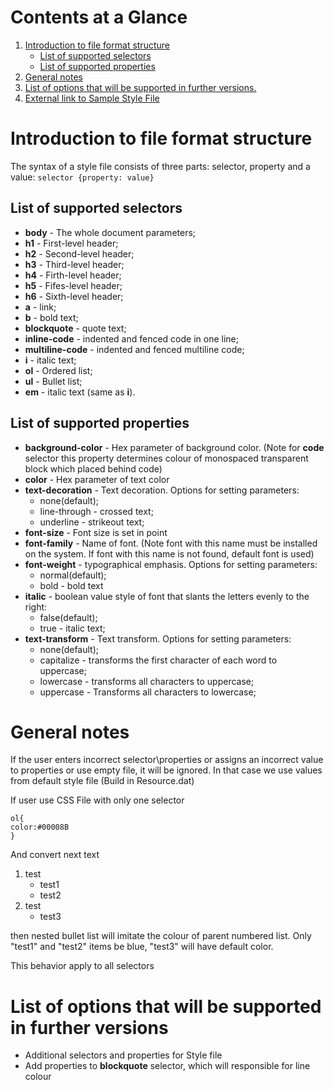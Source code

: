 # Contents at a Glance
1. [Introduction to file format structure](#introduction-to-file-format-structure)
    - [List of supported selectors](#list-of-supported-selectors)
	- [List of supported properties](#list-of-supported-properties)
2. [General notes](#general-notes)
3. [List of options that will be supported in further versions.](#list-of-options-that-will-be-supported-in-further-versions)
4. [External link to Sample Style File](/Style_file_sample.style)

# Introduction to file format structure 
The syntax of a style file consists of three parts: selector, property and a value:
`selector {property: value}`

## List of supported selectors
- **body** - The whole document parameters;
- **h1** - First-level header;
- **h2** - Second-level header;
- **h3** - Third-level header;
- **h4** - Firth-level header;
- **h5** - Fifes-level header;
- **h6** - Sixth-level header;
- **a** - link;
- **b** - bold text;
- **blockquote** - quote text;
- **inline-code** - indented and fenced code in one line;
- **multiline-code** - indented and fenced multiline code;
- **i** - italic text;
- **ol** - Ordered list;
- **ul** - Bullet list;
- **em** - italic text (same as **i**).

## List of supported properties
* **background-color** - Hex parameter of background color. (Note for **code** selector this property determines colour of monospaced 
transparent block which placed behind code)
* **color** - Hex parameter of text color
* **text-decoration** - Text decoration. Options for setting parameters:
	- none(default);
	- line-through - crossed text;
	- underline - strikeout text;
* **font-size** - Font size is set in point
* **font-family** - Name of font. (Note font with this name must be installed on the system. If font with this name is not found, default font is used)
* **font-weight** - typographical emphasis. Options for setting parameters:
	- normal(default);
	- bold - bold text
* **italic** - boolean value style of font that slants the letters evenly to the right:
	- false(default);
	- true - italic text;
* **text-transform** - Text transform. Options for setting parameters:
	- none(default);
	- capitalize - transforms the first character of each word to uppercase;
	- lowercase - transforms all characters to uppercase;
	- uppercase - Transforms all characters to lowercase;
	
# General notes
If the user enters incorrect selector\properties or assigns an incorrect value to properties or use empty file, it will be ignored. 
In that case we use values from default style file (Build in Resource.dat)

If user use CSS File with only one selector
```
ol{
color:#00008B
}
```
And convert next text
1. test
	* test1
	* test2
2. test
	* test3

then nested bullet list will imitate the colour of parent numbered list. Only "test1" and "test2" items be blue, "test3" will have default color.

This behavior apply to all selectors
# List of options that will be supported in further versions
- Additional selectors and properties for Style file
- Add properties to **blockquote** selector, which will responsible for line colour


